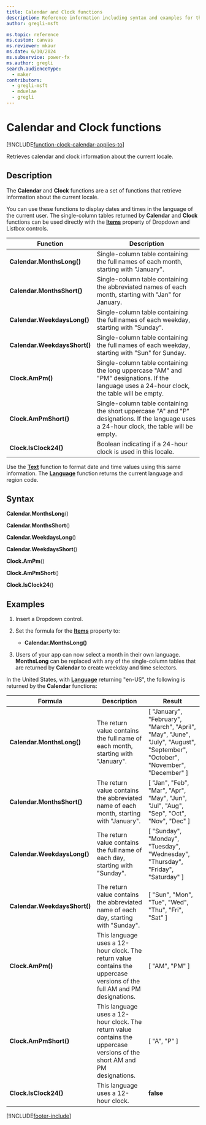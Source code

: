 ```yaml
---
title: Calendar and Clock functions
description: Reference information including syntax and examples for the Calendar and Clock functions.
author: gregli-msft

ms.topic: reference
ms.custom: canvas
ms.reviewer: mkaur
ms.date: 6/10/2024
ms.subservice: power-fx
ms.author: gregli
search.audienceType:
  - maker
contributors:
  - gregli-msft
  - mduelae
  - gregli
---
```


# Calendar and Clock functions
[!INCLUDE[function-clock-calendar-applies-to](includes/function-clock-calendar-applies-to.md)]



Retrieves calendar and clock information about the current locale.

## Description

The **Calendar** and **Clock** functions are a set of functions that retrieve information about the current locale.

You can use these functions to display dates and times in the language of the current user. The single-column tables returned by **Calendar** and **Clock** functions can be used directly with the **[Items](/power-apps/maker/canvas-apps/controls/properties-core)** property of Dropdown and Listbox controls.

| Function                     | Description                                                                                                                                  |
| ---------------------------- | -------------------------------------------------------------------------------------------------------------------------------------------- |
| **Calendar.MonthsLong()**    | Single-column table containing the full names of each month, starting with "January".                                                        |
| **Calendar.MonthsShort()**   | Single-column table containing the abbreviated names of each month, starting with "Jan" for January.                                         |
| **Calendar.WeekdaysLong()**  | Single-column table containing the full names of each weekday, starting with "Sunday".                                                       |
| **Calendar.WeekdaysShort()** | Single-column table containing the full names of each weekday, starting with "Sun" for Sunday.                                               |
| **Clock.AmPm()**             | Single-column table containing the long uppercase "AM" and "PM" designations. If the language uses a 24-hour clock, the table will be empty. |
| **Clock.AmPmShort()**        | Single-column table containing the short uppercase "A" and "P" designations. If the language uses a 24-hour clock, the table will be empty.  |
| **Clock.IsClock24()**        | Boolean indicating if a 24-hour clock is used in this locale.                                                                                |

Use the **[Text](function-text.md)** function to format date and time values using this same information. The **[Language](function-language.md)** function returns the current language and region code.

## Syntax

**Calendar.MonthsLong**()

**Calendar.MonthsShort**()

**Calendar.WeekdaysLong**()

**Calendar.WeekdaysShort**()

**Clock.AmPm**()

**Clock.AmPmShort**()

**Clock.IsClock24**()

## Examples

1. Insert a Dropdown control.
2. Set the formula for the **[Items](/power-apps/maker/canvas-apps/controls/properties-core)** property to:

   - **Calendar.MonthsLong()**

3. Users of your app can now select a month in their own language. **MonthsLong** can be replaced with any of the single-column tables that are returned by **Calendar** to create weekday and time selectors.

In the United States, with **[Language](function-language.md)** returning "en-US", the following is returned by the **Calendar** functions:

| Formula                      | Description                                                                                                               | Result                                                                                                                       |
| ---------------------------- | ------------------------------------------------------------------------------------------------------------------------- | ---------------------------------------------------------------------------------------------------------------------------- |
| **Calendar.MonthsLong()**    | The return value contains the full name of each month, starting with "January".                                           | [ "January", "February", "March", "April", "May", "June", "July", "August", "September", "October", "November", "December" ] |
| **Calendar.MonthsShort()**   | The return value contains the abbreviated name of each month, starting with "January".                                    | [ "Jan", "Feb", "Mar", "Apr", "May", "Jun", "Jul", "Aug", "Sep", "Oct", "Nov", "Dec" ]                                       |
| **Calendar.WeekdaysLong()**  | The return value contains the full name of each day, starting with "Sunday".                                              | [ "Sunday", "Monday", "Tuesday", "Wednesday", "Thursday", "Friday", "Saturday" ]                                             |
| **Calendar.WeekdaysShort()** | The return value contains the abbreviated name of each day, starting with "Sunday".                                       | [ "Sun", "Mon", "Tue", "Wed", "Thu", "Fri", "Sat" ]                                                                          |
| **Clock.AmPm()**             | This language uses a 12-hour clock. The return value contains the uppercase versions of the full AM and PM designations.  | [ "AM", "PM" ]                                                                                                               |
| **Clock.AmPmShort()**        | This language uses a 12-hour clock. The return value contains the uppercase versions of the short AM and PM designations. | [ "A", "P" ]                                                                                                                 |
| **Clock.IsClock24()**        | This language uses a 12-hour clock.                                                                                       | **false**                                                                                                                    |

[!INCLUDE[footer-include](../../includes/footer-banner.md)]









































































































































